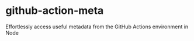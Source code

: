 # github-action-meta
Effortlessly access useful metadata from the GitHub Actions environment in Node
